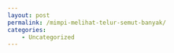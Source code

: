 ```yaml
---
layout: post
permalink: /mimpi-melihat-telur-semut-banyak/
categories:
    - Uncategorized
---
```


